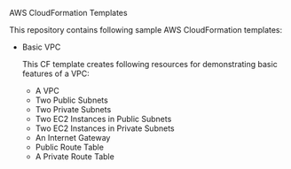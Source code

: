 AWS CloudFormation Templates

This repository contains following sample AWS CloudFormation templates:

- Basic VPC
 
  This CF template creates following resources for demonstrating basic features of a VPC:

  - A VPC
  - Two Public Subnets
  - Two Private Subnets
  - Two EC2 Instances in Public Subnets
  - Two EC2 Instances in Private Subnets
  - An Internet Gateway
  - Public Route Table
  - A Private Route Table
